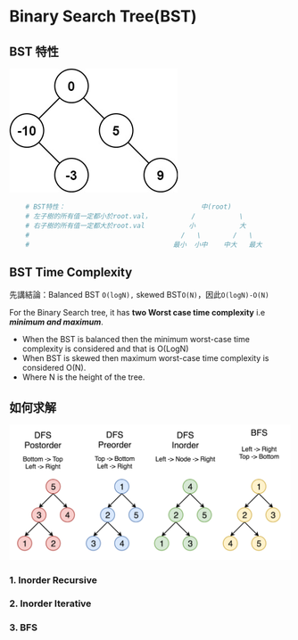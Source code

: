 # Binary Search Tree\(BST\)

## BST 特性

![](../../.gitbook/assets/image%20%2846%29.png)

```python
    # BST特性：                                  中(root)
    # 左子樹的所有值一定都小於root.val，          /           \
    # 右子樹的所有值一定都大於root.val           小           大 
    #                                      /   \        /   \
    #                                    最小  小中    中大   最大
```

## BST Time Complexity

先講結論：Balanced BST `O(logN),` skewed BST`O(N)`，因此`O(logN)-O(N)`

For the Binary Search tree, it has **two Worst case time complexity** i.e _**minimum and maximum**_.

* When the BST is balanced then the minimum worst-case time complexity is considered and that is O\(LogN\)
* When BST is skewed then maximum worst-case time complexity is considered O\(N\).
* Where N is the height of the tree.

## 如何求解

![](../../.gitbook/assets/image%20%2895%29.png)

### 1. Inorder Recursive

### 2. Inorder Iterative

### 3. BFS



